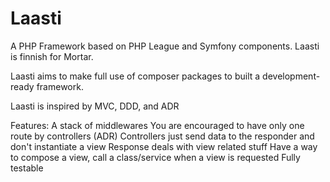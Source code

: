 # Laasti
A PHP Framework based on PHP League and Symfony components. Laasti is finnish for Mortar. 

Laasti aims to make full use of composer packages to built a development-ready framework.

Laasti is inspired by MVC, DDD, and ADR

Features:
A stack of middlewares
You are encouraged to have only one route by controllers (ADR)
Controllers just send data to the responder and don't instantiate a view
Response deals with view related stuff
Have a way to compose a view, call a class/service when a view is requested
Fully testable